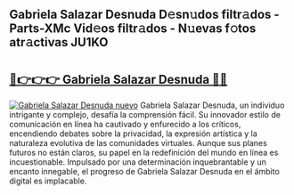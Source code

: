 ## Gabriela Salazar Desnuda D𝚎sn𝚞dos filtr𝚊dos - Parts-XMc Vid𝚎os filtr𝚊dos - N𝚞evas f𝚘tos atr𝚊ctivas JU1KO

# <h2><a href="http://mbcep5.tromn.icu/?c=Gabriela+Salazar+Desnuda">🔗👉👉👉 Gabriela Salazar Desnuda 🔗🔗</a></h2>

[![Gabriela Salazar Desnuda nuevo](https://i.imgur.com/pEAQMta.gif)](http://mbcep5.tromn.icu/?c=Gabriela+Salazar+Desnuda)
Gabriela Salazar Desnuda, un individuo intrigante y complejo, desafía la comprensión fácil. Su innovador estilo de comunicación en línea ha cautivado y enfurecido a los críticos, encendiendo debates sobre la privacidad, la expresión artística y la naturaleza evolutiva de las comunidades virtuales. Aunque sus planes futuros no están claros, su papel en la redefinición del mundo en línea es incuestionable. Impulsado por una determinación inquebrantable y un encanto innegable, el progreso de Gabriela Salazar Desnuda en el ámbito digital es implacable.
